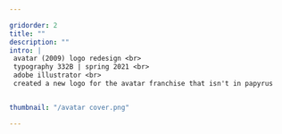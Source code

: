 ```yaml
---

gridorder: 2
title: ""
description: ""
intro: |
 avatar (2009) logo redesign <br>
 typography 332B | spring 2021 <br>
 adobe illustrator <br>
 ​created a new logo for the avatar franchise that isn't in papyrus


thumbnail: "/avatar cover.png"

---
```

